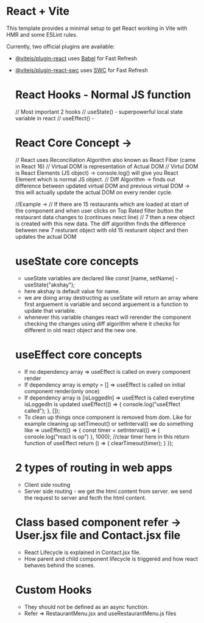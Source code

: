 # React + Vite

This template provides a minimal setup to get React working in Vite with HMR and some ESLint rules.

Currently, two official plugins are available:

- [@vitejs/plugin-react](https://github.com/vitejs/vite-plugin-react/blob/main/packages/plugin-react/README.md) uses [Babel](https://babeljs.io/) for Fast Refresh
- [@vitejs/plugin-react-swc](https://github.com/vitejs/vite-plugin-react-swc) uses [SWC](https://swc.rs/) for Fast Refresh

    # React Hooks - Normal JS function
    // Most important 2 hooks 
    // useState() - superpowerful local state variable in react
    // useEffect() - 

    # React Core Concept ->
    // React uses Reconciliation Algorithm also known as React Fiber (came in React 16)
    // Virtual DOM is representation of Actual DOM
    // Virtul DOM is React Elements (JS object) -> console.log(<Component />) will give you React Element which is normal JS object.
    // Diff Algorithm -> finds out difference between updated virtual DOM and previous virtual DOM -> this will actually update the actual DOM on every render cycle.

    //Example ->
    // If there are 15 restaurants which are loaded at start of the component and when user clicks on Top Rated filter button the restaurant data changes to (continues nexct line)
    // 7 then a new object is created with this new data. The diff algorithm finds the difference between new 7 resturant object with old 15 resturant object and then updates the actual DOM


    # useState core concepts
    - useState variables are declared like const [name, setName] - useState("akshay");
    - here akshay is default value for name.
    - we are doing array destructing as useState will return an array where first arguement is variable and second arguement is a function to update that variable.
    - whenever this variable changes react will rerender the component checking the changes using diff algorithm where it checks for different in old react object and the new one.

    # useEffect core concepts
    - If no dependency array => useEffect is called on every component render 
    - If dependency array is empty = [] => useEffect is called on initial component render(only once)  
    - If dependency array is [isLoggedIn] => useEffect is called everytime isLoggedIn is updated
    useEffect(() => {
        console.log("useEffect called");
    }, []);
    - To clean up things once component is removed from dom. Like for example cleaning up setTimeout() or setInterval()
    we do something like =>
    useEffect(() => {
        const timer = setInterval(() => {
            console.log("react is op")
        }, 1000);
        //clear timer here in this return function of useEffect
        return () => {
            clearTimeout(timer);
        }
    });


    # 2 types of routing in web apps
    - Client side routing
    - Server side routing - we get the html content from server. we send the request to server and fecth the html content.


    # Class based component refer -> User.jsx file and Contact.jsx file
    - React Lifecycle is explained in Contact.jsx file.
    - How parent and child component lifecycle is triggered and how react behaves behind the scenes.

    # Custom Hooks
    - They should not be defined as an async function.
    - Refer => RestaurantMenu.jsx and useRestaurantMenu.js files





